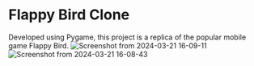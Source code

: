 # Flappy Bird Clone

Developed using Pygame, this project is a replica of the popular mobile game Flappy Bird.
![Screenshot from 2024-03-21 16-09-11](https://github.com/hazellenuts/FlappyBird_pygame/assets/140362133/bdd739e5-ed5a-4f15-89db-37786eaa568b) 
![Screenshot from 2024-03-21 16-08-43](https://github.com/hazellenuts/FlappyBird_pygame/assets/140362133/ee041ce2-bf7f-4385-b2ed-c1368e19e2bd)
